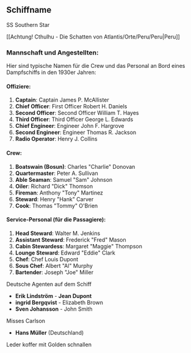 
## Schiffname
SS Southern Star

[[Achtung! Cthulhu - Die Schatten von Atlantis/Orte/Peru/Peru|Peru]]
### Mannschaft und Angestellten:

Hier sind typische Namen für die Crew und das Personal an Bord eines Dampfschiffs in den 1930er Jahren:

#### Offiziere:

1. **Captain**: Captain James P. McAllister
2. **Chief Officer**: First Officer Robert H. Daniels
3. **Second Officer**: Second Officer William T. Hayes
4. **Third Officer**: Third Officer George L. Edwards
5. **Chief Engineer**: Engineer John F. Hargrove
6. **Second Engineer**: Engineer Thomas R. Jackson
7. **Radio Operator**: Henry J. Collins

#### Crew:

1. **Boatswain (Bosun)**: Charles "Charlie" Donovan
2. **Quartermaster**: Peter A. Sullivan
3. **Able Seaman**: Samuel "Sam" Johnson
4. **Oiler**: Richard "Dick" Thomson
5. **Fireman**: Anthony "Tony" Martinez
6. **Steward**: Henry "Hank" Carver
7. **Cook**: Thomas "Tommy" O'Brien

#### Service-Personal (für die Passagiere):

1. **Head Steward**: Walter M. Jenkins
2. **Assistant Steward**: Frederick "Fred" Mason
3. **Cabin Stewardess**: Margaret "Maggie" Thompson
4. **Lounge Steward**: Edward "Eddie" Clark
5. **Chef**: Chef Louis Dupont
6. **Sous Chef**: Albert "Al" Murphy
7. **Bartender**: Joseph "Joe" Miller




Deutsche Agenten auf dem Schiff

- **Erik Lindström**   - **Jean Dupont**
- **ingrid Bergqvist** - Elizabeth Brown
- **Sven Johansson** - John Smith



Misses Carlson

- **Hans Müller** (Deutschland)


Leder koffer mit Golden schnallen